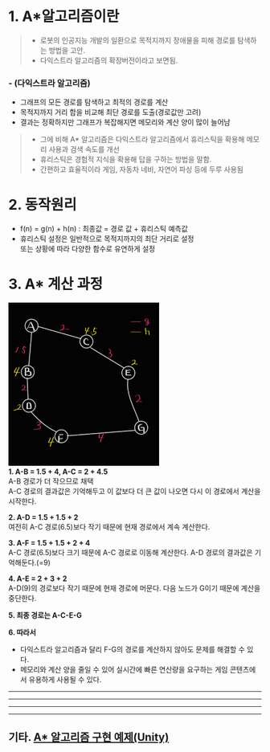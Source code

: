 # 1. A*알고리즘이란
> - 로봇의 인공지능 개발의 일환으로 목적지까지 장애물을 피해 경로를 탐색하는 방법을 고안.
> - 다익스트라 알고리즘의 확장버전이라고 보면됨.

### - (다익스트라 알고리즘)
- 그래프의 모든 경로를 탐색하고 최적의 경로를 계산
- 목적지까지 거리 합을 비교해 최단 경로를 도출(경로값만 고려)
- 결과는 정확하지만 그래프가 복잡해지면 메모리와 계산 양이 많이 늘어남

> - 그에 비해 A* 알고리즘은 다익스트라 알고리즘에서 휴리스틱을 확용해 메모리 사용과 검색 속도를 개선
> - 휴리스틱은 경험적 지식을 확용해 답을 구하는 방법을 말함.
> - 간편하고 효율적이라 게임, 자동차 네비, 자연어 파싱 등에 두루 사용됨

# 2. 동작원리
- f(n) = g(n) + h(n) : 최종값 = 경로 값 + 휴리스틱 예측값
- 휴리스틱 설정은 일반적으로 목적지까지의 최단 거리로 설정   
 또는 상황에 따라 다양한 함수로 유연하게 설정

# 3. A* 계산 과정
<img src="../Images/Astar_1.png" alt="Astar_1" width="300px"></img><br/>
**1. A-B = 1.5 + 4, A-C = 2 + 4.5**  
A-B 경로가 더 작으므로 채택    
A-C 경로의 결과값은 기억해두고 이 값보다 더 큰 값이 나오면 다시 이 경로에서 계산을 시작한다.

**2. A-D = 1.5 + 1.5 + 2**  
여전히 A-C 경로(6.5)보다 작기 때문에 현재 경로에서 계속 계산한다.

**3. A-F = 1.5 + 1.5 + 2 + 4**  
A-C 경로(6.5)보다 크기 때문에 A-C 경로로 이동해 계산한다.
A-D 경로의 결과값은 기억해둔다.(=9)

**4. A-E = 2 + 3 + 2**  
A-D(9)의 경로보다 작기 때문에 현재 경로에 머문다.
다음 노드가 G이기 때문에 계산을 중단한다.

**5. 최종 경로는 A-C-E-G**

**6. 따라서**
- 다익스트라 알고리즘과 달리 F-G의 경로를 계산하지 않아도 문제를 해결할 수 있다.
- 메모리와 계산 양을 줄일 수 있어 실시간에 빠른 연산량을 요구하는 게임 콘텐츠에서 유용하게 사용될 수 있다.
---
---
---
---
## 기타. [A* 알고리즘 구현 예제(Unity)](https://github.com/JustDoYoung/Algorithm_Pathfinding)